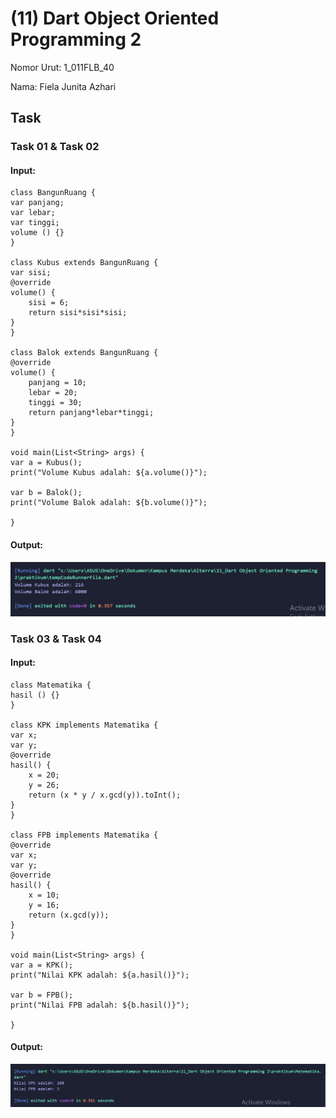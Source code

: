 # (11) Dart Object Oriented Programming 2
Nomor Urut: 1_011FLB_40

Nama: Fiela Junita Azhari

## Task
### Task 01 & Task 02
#### Input:
    class BangunRuang {
    var panjang;
    var lebar;
    var tinggi;
    volume () {}
    }

    class Kubus extends BangunRuang {
    var sisi;
    @override
    volume() {
        sisi = 6;
        return sisi*sisi*sisi;
    }
    }

    class Balok extends BangunRuang {
    @override
    volume() {
        panjang = 10;
        lebar = 20;
        tinggi = 30;
        return panjang*lebar*tinggi;
    }
    }

    void main(List<String> args) {
    var a = Kubus();
    print("Volume Kubus adalah: ${a.volume()}");

    var b = Balok();
    print("Volume Balok adalah: ${b.volume()}");

    }

#### Output:
![12](../screenshots/bangunruang.png)

### Task 03 & Task 04
#### Input:
    class Matematika {
    hasil () {}
    }

    class KPK implements Matematika {
    var x;
    var y;
    @override
    hasil() {
        x = 20;
        y = 26;
        return (x * y / x.gcd(y)).toInt();
    }
    }

    class FPB implements Matematika {
    @override
    var x;
    var y;
    @override
    hasil() {
        x = 10;
        y = 16;
        return (x.gcd(y));
    }
    }

    void main(List<String> args) {
    var a = KPK();
    print("Nilai KPK adalah: ${a.hasil()}");

    var b = FPB();
    print("Nilai FPB adalah: ${b.hasil()}");

    }

#### Output:
![34](../screenshots/matematika.png)